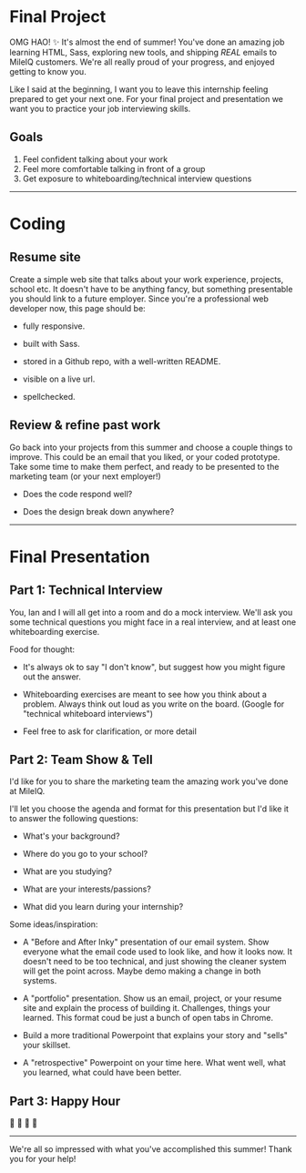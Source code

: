 # Final Project

OMG HAO! :sparkles: It's almost the end of summer! You've done an amazing job learning HTML, Sass, exploring new tools, and shipping *REAL* emails to MileIQ customers. We're all really proud of your progress, and enjoyed getting to know you.

Like I said at the beginning, I want you to leave this internship feeling prepared to get your next one. For your final project and presentation we want you to practice your job interviewing skills.


## Goals
1. Feel confident talking about your work
2. Feel more comfortable talking in front of a group
3. Get exposure to whiteboarding/technical interview questions


---


# Coding

## Resume site
Create a simple web site that talks about your work experience, projects, school etc. It doesn't have to be anything fancy, but something presentable you should link to a future employer. Since you're a professional web developer now, this page should be:

* fully responsive.

* built with Sass.

* stored in a Github repo, with a well-written README.

* visible on a live url.

* spellchecked.



## Review & refine past work
Go back into your projects from this summer and choose a couple things to improve. This could be an email that you liked, or your coded prototype. Take some time to make them perfect, and ready to be presented to the marketing team (or your next employer!)

* Does the code respond well?

* Does the design break down anywhere?



---


# Final Presentation

## Part 1: Technical Interview

You, Ian and I will all get into a room and do a mock interview. We'll ask you some technical questions you might face in a real interview, and at least one whiteboarding exercise.

Food for thought:

* It's always ok to say "I don't know", but suggest how you might figure out the answer.

* Whiteboarding exercises are meant to see how you think about a problem. Always think out loud as you write on the board. (Google for "technical whiteboard interviews")

* Feel free to ask for clarification, or more detail



## Part 2: Team Show & Tell

I'd like for you to share the marketing team the amazing work you've done at MileIQ.

I'll let you choose the agenda and format for this presentation but I'd like it to answer the following questions:

* What's your background?

* Where do you go to your school? 

* What are you studying?

* What are your interests/passions?

* What did you learn during your internship?



Some ideas/inspiration:

* A "Before and After Inky" presentation of our email system. Show everyone what the email code used to look like, and how it looks now. It doesn't need to be too technical, and just showing the cleaner system will get the point across. Maybe demo making a change in both systems. 

* A "portfolio" presentation. Show us an email, project, or your resume site and explain the process of building it. Challenges, things your learned. This format coud be just a bunch of open tabs in Chrome.

* Build a more traditional Powerpoint that explains your story and "sells" your skillset.

* A "retrospective" Powerpoint on your time here. What went well, what you learned, what could have been better.



## Part 3: Happy Hour

:tropical_drink: :tropical_drink: :tropical_drink: :tropical_drink: 


----

We're all so impressed with what you've accomplished this summer! Thank you for your help!




